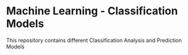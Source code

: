 # Machine Learning - Classification Models

This repository contains different Classification Analysis and Prediction Models 
